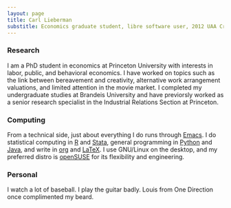 ```yaml
---
layout: page
title: Carl Lieberman
substitle: Economics graduate student, libre software user, 2012 UAA Cross Country Championship last place finisher
---
```


### Research
I am a PhD student in economics at Princeton University with interests in labor, public, and behavioral economics.
I have worked on topics such as the link between bereavement and creativity, alternative work arrangement valuations, and limited attention in the movie market.
I completed my undergraduate studies at Brandeis University and have previorsly worked as a senior research specialist in the Industrial Relations Section at Princeton.

### Computing

From a technical side, just about everything I do runs through [Emacs](https://www.gnu.org/software/emacs/).
I do statistical computing in [R](https://www.r-project.org/) and [Stata](http://www.stata.com/), general programming in [Python](https://www.python.org/) and [Java](http://openjdk.java.net/), and write in [org](http://orgmode.org/) and [LaTeX](https://www.latex-project.org/).
I use GNU/Linux on the desktop, and my preferred distro is [openSUSE](https://www.opensuse.org/) for its flexibility and engineering.

### Personal

I watch a lot of baseball.
I play the guitar badly.
Louis from One Direction once complimented my beard.

